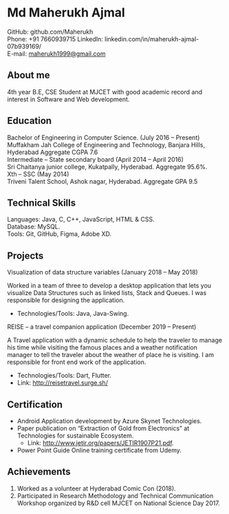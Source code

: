 # Md Maherukh Ajmal 


GitHub: github.com/Maherukh               
Phone: +91 7660939715 
LinkedIn: linkedin.com/in/maherukh-ajmal-07b939169/           
E-mail: maherukh1999@gmail.com 

 
## About me 
4th year B.E, CSE Student at MJCET with good academic record and interest in Software and Web development. 

 
## Education   
Bachelor of Engineering in Computer Science.              (July 2016 – Present)    
Muffakham Jah College of Engineering and Technology, Banjara Hills, Hyderabad     Aggregate CGPA 7.6       
 Intermediate – State secondary board         (April 2014 – April 2016)    
Sri Chaitanya junior college, Kukatpally, Hyderabad.    Aggregate 95.6%.        
Xth – SSC           (May 2014)   
Triveni Talent School, Ashok nagar, Hyderabad.    Aggregate GPA 9.5 
 
 
## Technical Skills 
Languages: Java, C, C++, JavaScript, HTML & CSS.    
Database: MySQL.    
Tools: Git, GitHub, Figma, Adobe XD. 
 
 
## Projects  
Visualization of data structure variables       (January 2018 – May 2018)

Worked in a team of three to develop a desktop application that lets you visualize Data Structures such as linked lists, Stack and Queues.  I was responsible for designing the application.  
* Technologies/Tools: Java, Java-Swing. 
 
REISE – a travel companion application         (December 2019 – Present) 

A Travel application with a dynamic schedule to help the traveler to manage his time while visiting the famous places and a weather notification manager to tell the traveler about the weather of place he is visiting. I am responsible for front end work of the application.  
* Technologies/Tools: Dart, Flutter.
* Link: http://reisetravel.surge.sh/
 
 
## Certification  
* Android Application development by Azure Skynet Technologies.  
* Paper publication on “Extraction of Gold from Electronics” at Technologies for sustainable Ecosystem.  
  * Link: http://www.jetir.org/papers/JETIR1907P21.pdf.
* Power Point Guide Online training certificate from Udemy. 
 
 
## Achievements 
1. Worked as a volunteer at Hyderabad Comic Con (2018). 
2. Participated in Research Methodology and Technical Communication Workshop organized by R&D cell MJCET on National Science Day 2017.
